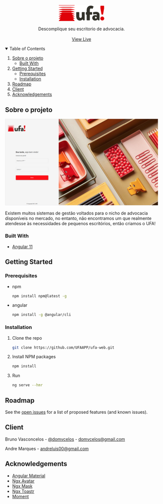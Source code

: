 <!--
*** Thanks for checking out the Best-README-Template. If you have a suggestion
*** that would make this better, please fork the repo and create a pull request
*** or simply open an issue with the tag "enhancement".
*** Thanks again! Now go create something AMAZING! :D
-->

<!-- PROJECT SHIELDS -->
<!--
*** I'm using markdown "reference style" links for readability.
*** Reference links are enclosed in brackets [ ] instead of parentheses ( ).
*** See the bottom of this document for the declaration of the reference variables
*** for contributors-url, forks-url, etc. This is an optional, concise syntax you may use.
*** https://www.markdownguide.org/basic-syntax/#reference-style-links
-->


<!-- PROJECT LOGO -->
<br />
<p align="center">
  <a href="https://github.com/othneildrew/Best-README-Template">
    <img src="src/assets/images/logo.png" alt="Logo" width="150" height="auto">
  </a>

  <p align="center">
   Descomplique seu escritorio de advocacia.
    <br />
    <br />
    <a href="http://www.ufa.app.br/">View Live</a>

  </p>
</p>

<!-- TABLE OF CONTENTS -->
<details open="open">
  <summary>Table of Contents</summary>
  <ol>
    <li>
      <a href="#sobre-o-projeto">Sobre o projeto</a>
      <ul>
        <li><a href="#built-with">Built With</a></li>
      </ul>
    </li>
    <li>
      <a href="#getting-started">Getting Started</a>
      <ul>
        <li><a href="#prerequisites">Prerequisites</a></li>
        <li><a href="#installation">Installation</a></li>
      </ul>
    </li>
    <li><a href="#roadmap">Roadmap</a></li>
    <li><a href="#client">Client</a></li>
    <li><a href="#acknowledgements">Acknowledgements</a></li>
  </ol>
</details>

<!-- ABOUT THE PROJECT -->

## Sobre o projeto

[![Product Name Screen Shot][product-screenshot]](https://example.com)

Existem muitos sistemas de gestão voltados para o nicho de advocacia disponíveis no mercado, no entanto, não encontramos um que realmente atendesse às necessidades de pequenos escritórios, então criamos o UFA!

### Built With

- [Angular 11 ](https://angular.io/)

<!-- GETTING STARTED -->

## Getting Started

### Prerequisites

- npm

  ```sh
  npm install npm@latest -g
  ```

- angular
  ```sh
  npm install -g @angular/cli
  ```

### Installation

1. Clone the repo
   ```sh
   git clone https://github.com/UFAAPP/ufa-web.git
   ```
2. Install NPM packages
   ```sh
   npm install
   ```
3. Run
   ```sh
   ng serve --hmr
   ```

<!-- ROADMAP -->

## Roadmap

See the [open issues](https://github.com/UFAAPP/ufa-web/issues) for a list of proposed features (and known issues).

<!-- CONTACT -->

## Client

Bruno Vasconcelos - [@domvcelos](https://twitter.com/domvcelos) - domvcelos@gmail.com

Andre Marques - andreluis00@gmail.com

<!-- ACKNOWLEDGEMENTS -->

## Acknowledgements

- [Angular Material](https://material.angular.io/)
- [Ngx Avatar](https://www.npmjs.com/package/ngx-avatar)
- [Ngx Mask](https://www.npmjs.com/package/ngx-mask)
- [Ngx Toastr](https://www.npmjs.com/package/ngx-toastr)
- [Moment](https://momentjs.com/)

<!-- MARKDOWN LINKS & IMAGES -->
<!-- https://www.markdownguide.org/basic-syntax/#reference-style-links -->

[issues-shield]: https://img.shields.io/github/issues/othneildrew/Best-README-Template.svg?style=for-the-badge
[issues-url]: https://github.com/UFAAPP/ufa-web/issues
[product-screenshot]: src/assets/images/screenshot.png
